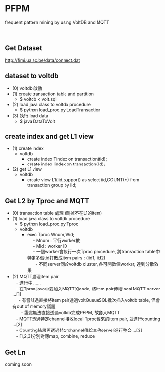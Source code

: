 # PFPM
frequent pattern mining by using VoltDB and MQTT
<br><br><br>

## Get Dataset
http://fimi.ua.ac.be/data/connect.dat


## dataset to voltdb
- (0) voltdb 啟動 <br>
- (1) create transaction table and partition <br>
  - $ voltdb < volt.sql <br>
- (2) load java class to voltdb procedure <br>
  - $ python load_proc.py LoadTransaction
- (3) 執行 load data<br>
  - $ java DataToVolt <br>
  
## create index and get L1 view
- (1) create index <br>
  - voltdb<br>
    - create index Tindex on transaction(tid);<br>
    - create index Iindex on transaction(Iid);<br>
- (2) get L1 view<br>
  - voltdb<br>
    - create view L1(iid,support) as select iid,COUNT(*) from transaction group by iid;<br>

## Get L2 by Tproc and MQTT<br>
- (0) transaction table 處理 (刪掉不在L1的item)<br>
- (1) load java class to voltdb procedure<br>
  - $ python load_proc.py Tproc<br>
  - voltdb<br>
    - exec Tproc Wnum,Wid;<br>
      - Mnum : 平行worker數<br>
      - Mid : worker ID<br>
      - 一個worker會執行一次Tproc procedure, 將transaction table中特定多個tid打散成item pairs : (iid1, iid2)<br>
        - 不同server同於voltdb cluster, 各可開數個worker, 達到分散效果<br>
- (2) MQTT處理item pair<br>
    - 進行中 ......<br>
    - 在Tproc.java中要加入MQTT的code, 將item pair傳給local MQTT server ...[1]<br>
      - 有嘗試過直接將item pair透過voltQueueSQL批次插入voltdb table, 但會有out of memory議題<br>
        - 證實無法直接透過voltdb完成PFPM, 故套入MQTT<br>
    - MQTT透過特定channel接收local Tproc傳來的item pair, 並進行counting ...[2]<br>
    - Counting結果再透過特定channel傳給其他server進行整合 ...[3]<br>
    - [1,2,3]分別對應map, combine, reduce<br>
    
## Get Ln
coming soon
